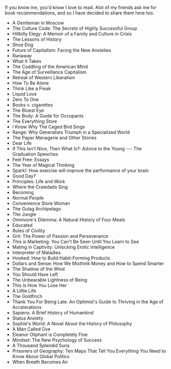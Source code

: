 If you know me, you'd know I love to read. Alot of my friends ask me for book recommendations, and so I have decided to share them here too. 

- A Gentleman in Moscow
- The Culture Code: The Secrets of Highly Successful Group
- Hillbilly Elegy: A Memoir of a Family and Culture in Crisis
- The Lessons of History
- Shoe Dog
- Future of Capitalism: Facing the New Anxieties
- Runaway 
- What It Takes
- The Coddling of the American Mind
- The Age of Surveillance Capitalism 
- Retreat of Western Liberalism 
- How To Be Alone
- Think Like a Freak
- Liquid Love
- Zero To One
- Books v. cigarettes 
- The Bluest Eye
- The Body: A Guide for Occupants
- The Everything Store
- I Know Why The Caged Bird Sings
- Range: Why Generalists Triumph in a Specialized World
- The Paper Menagerie and Other Stories
- Dear Life
- If This Isn't Nice, Then What Is?: Advice to the Young --- The Graduation Speeches
- Feel Free: Essays
- The Year of Magical Thinking
- Spark!: How exercise will improve the performance of your brain
- Good Day? 
- Principles: Life and Work
- Where the Crawdads Sing
- Becoming
- Normal People
- Convenience Store Woman
- The Gulag Archipelago
- The Jungle
- Omnivore's Dilemma: A Natural History of Four Meals
- Educated
- Rules of Civility
- Grit: The Power of Passion and Perseverance
- This is Marketing: You Can't Be Seen Until You Learn to See
- Mating in Captivity: Unlocking Erotic Intelligence
- Interpreter of Maladies
- Hooked: How to Build Habit-Forming Products
- Dollars and Sense: How We Misthink Money and How to Spend Smarter
- The Shadow of the Wind
- You Should Have Left
- The Unbearable Lightness of Being
- This Is How You Lose Her
- A Little Life
- The Goldfinch
- Thank You For Being Late: An Optimist's Guide to Thriving in the Age of Accelerations
- Sapiens: A Brief History of Humankind
- Status Anxiety
- Sophie's World: A Novel About the History of Philosophy
- A Man Called Ove
- Eleanor Oliphant is Completely Fine
- Mindset: The New Psychology of Success
- A Thousand Splendid Suns
- Prisoners of Geography: Ten Maps That Tell You Everything You Need to Know About Global Politics
- When Breath Becomes Air
